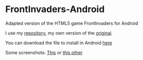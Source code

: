 # FrontInvaders-Android

Adapted version of the HTML5 game FrontInvaders for Android

I use my [repository](https://github.com/JCristobal/FrontInvaders), my own version of the [original](https://github.com/end3r/FrontInvaders).

You can download the file to install in Android [here](https://github.com/JCristobal/FrontInvaders-Android/releases/download/untagged-05d742b5cf7be81157a1/FrontInvaders-Android.apk)

Some screenshots:
[This](http://i.imgur.com/dUL5nAn.png) or [this other](http://i.imgur.com/yoE74KK.png)
